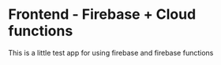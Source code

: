 # Frontend - Firebase + Cloud functions

This is a little test app for using firebase and firebase functions
